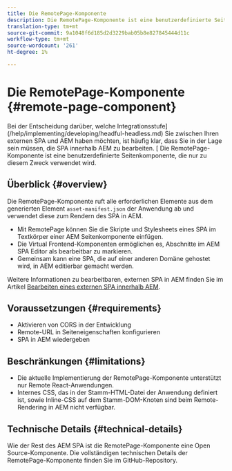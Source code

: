 ```yaml
---
title: Die RemotePage-Komponente
description: Die RemotePage-Komponente ist eine benutzerdefinierte Seitenkomponente zur Bearbeitung von Remote-React-SPA in AEM.
translation-type: tm+mt
source-git-commit: 9a1048f6d185d2d3229bab05b8e827845444d11c
workflow-type: tm+mt
source-wordcount: '261'
ht-degree: 1%

---
```


# Die RemotePage-Komponente {#remote-page-component}

Bei der Entscheidung darüber, welche Integrationsstufe](/help/implementing/developing/headful-headless.md) Sie zwischen Ihren externen SPA und AEM haben möchten, ist häufig klar, dass Sie in der Lage sein müssen, die SPA innerhalb AEM zu bearbeiten. [ Die RemotePage-Komponente ist eine benutzerdefinierte Seitenkomponente, die nur zu diesem Zweck verwendet wird.

## Überblick {#overview}

Die RemotePage-Komponente ruft alle erforderlichen Elemente aus dem generierten Element `asset-manifest.json` der Anwendung ab und verwendet diese zum Rendern des SPA in AEM.

* Mit RemotePage können Sie die Skripte und Stylesheets eines SPA im Textkörper einer AEM Seitenkomponente einfügen.
* Die Virtual Frontend-Komponenten ermöglichen es, Abschnitte im AEM SPA Editor als bearbeitbar zu markieren.
* Gemeinsam kann eine SPA, die auf einer anderen Domäne gehostet wird, in AEM editierbar gemacht werden.

Weitere Informationen zu bearbeitbaren, externen SPA in AEM finden Sie im Artikel [Bearbeiten eines externen SPA innerhalb AEM](editing-external-spa.md).

## Voraussetzungen {#requirements}

* Aktivieren von CORS in der Entwicklung
* Remote-URL in Seiteneigenschaften konfigurieren
* SPA in AEM wiedergeben

## Beschränkungen {#limitations}

* Die aktuelle Implementierung der RemotePage-Komponente unterstützt nur Remote React-Anwendungen.
* Internes CSS, das in der Stamm-HTML-Datei der Anwendung definiert ist, sowie Inline-CSS auf dem Stamm-DOM-Knoten sind beim Remote-Rendering in AEM nicht verfügbar.

## Technische Details {#technical-details}

Wie der Rest des AEM SPA ist die RemotePage-Komponente eine Open Source-Komponente. Die vollständigen technischen Details der RemotePage-Komponente finden Sie im GitHub-Repository.[](https://github.com/adobe/aem-spa-project-core/tree/master/ui.apps/src/main/content/jcr_root/apps/spa-project-core/components/remotepage)
